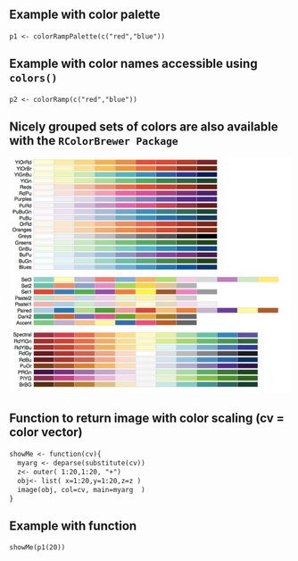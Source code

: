 ## Example with color palette
```{r]
p1 <- colorRampPalette(c("red","blue"))
```
## Example with color names accessible using `colors()`
```{r]
p2 <- colorRamp(c("red","blue"))
```
## Nicely grouped sets of colors are also available with the `RColorBrewer Package`
![ColorRampScale](/Exploratory%20Data%20Analysis/Assets/Brewer.jpeg)


## Function to return image with color scaling (cv = color vector)
```{r]
showMe <- function(cv){
  myarg <- deparse(substitute(cv))
  z<- outer( 1:20,1:20, "+")
  obj<- list( x=1:20,y=1:20,z=z )
  image(obj, col=cv, main=myarg  )
}
```
## Example with function
```{r}
showMe(p1(20))
```
